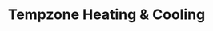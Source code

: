 ---
title: "Tempzone Heating & Cooling"
url: /manitowoc/tempzone-heating-and-cooling/
shop: shop
---